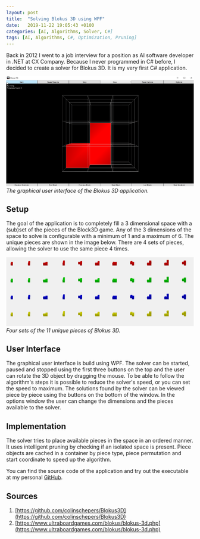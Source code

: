 ```yaml
---
layout: post
title:  "Solving Blokus 3D using WPF"
date:   2019-11-22 19:05:43 +0100
categories: [AI, Algorithms, Solver, C#]
tags: [AI, Algorithms, C#, Optimization, Pruning]
--- 
```

Back in 2012 I went to a job interview for a position as AI software developer in .NET at CX Company. Because I never programmed in C# before, I decided to create a solver for Blokus 3D. It is my very first C# application.

[![The graphical user interface](https://raw.githubusercontent.com/colinschepers/Blokus3D/master/Images/GUI.gif)](https://github.com/colinschepers/Blokus3D)
*The graphical user interface of the Blokus 3D application.*

## Setup

The goal of the application is to completely fill a 3 dimensional space with a (sub)set of the pieces of the Block3D game. Any of the 3 dimensions of the space to solve is configurable with a minimum of 1 and a maximum of 6. The unique pieces are shown in the image below. There are 4 sets of pieces, allowing the solver to use the same piece 4 times.

![The 11 unique pieces](https://raw.githubusercontent.com/colinschepers/Blokus3D/master/Images/Pieces.gif)
*Four sets of the 11 unique pieces of Blokus 3D.*

## User Interface

The graphical user interface is build using WPF. The solver can be started, paused and stopped using the first three buttons on the top and the user can rotate the 3D object by dragging the mouse. To be able to follow the algorithm's steps it is possible to reduce the solver's speed, or you can set the speed to maximum. The solutions found by the solver can be viewed piece by piece using the buttons on the bottom of the window. In the options window the user can change the dimensions and the pieces available to the solver.

## Implementation

The solver tries to place available pieces in the space in an ordered manner. It uses intelligent pruning by checking if an isolated space is present. Piece objects are cached in a container by piece type, piece permutation and start coordinate to speed up the algorithm.

You can find the source code of the application and try out the executable at my personal [GitHub](https://github.com/colinschepers/Blokus3D).

## Sources

1. [https://github.com/colinschepers/Blokus3D](https://github.com/colinschepers/Blokus3D)
2. [https://www.ultraboardgames.com/blokus/blokus-3d.php](https://www.ultraboardgames.com/blokus/blokus-3d.php)